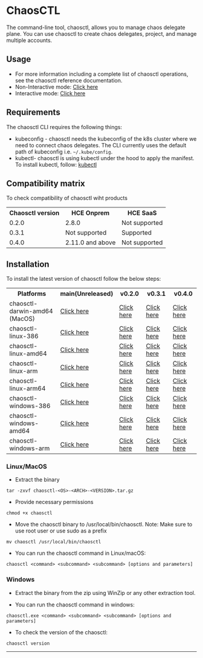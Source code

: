 # ChaosCTL
The command-line tool, chaosctl, allows you to manage chaos delegate plane. You can use chaosctl to create chaos delegates, project, and manage multiple accounts. 

## Usage
* For more information including a complete list of chaosctl operations, see the chaosctl reference documentation. 
* Non-Interactive mode: <a href="https://github.com/chaosnative/chaosctl/blob/master/Usage.md">Click here</a>
* Interactive mode: <a href="https://github.com/chaosnative/chaosctl/blob/master/Usage_interactive.md">Click here</a>

## Requirements

The chaosctl CLI requires the following things:

- kubeconfig - chaosctl needs the kubeconfig of the k8s cluster where we need to connect chaos delegates. The CLI currently uses the default path of kubeconfig i.e. `~/.kube/config`.
- kubectl- chaosctl is using kubectl under the hood to apply the manifest. To install kubectl, follow:  [kubectl](https://kubernetes.io/docs/tasks/tools/#kubectl)

## Compatibility matrix

To check compatibility of chaosctl wiht products

<table>
  <th>Chaosctl version</th>
  <th>HCE Onprem</th>
  <th>HCE SaaS</th>

  <tr>
    <td>0.2.0</td>
    <td>2.8.0</td>
    <td>Not supported</td>
  </tr>
    <tr>
    <td>0.3.1</td>
    <td>Not supported</td>
    <td>Supported</td>
  </tr>
    <tr>
    <td>0.4.0</td>
    <td>2.11.0 and above</td>
    <td>Not supported</td>
  </tr>
</table>

## Installation

To install the latest version of chaosctl follow the below steps:

<table>
  <th>Platforms</th>
  <th>main(Unreleased)</th>
  <th>v0.2.0</th>
  <th>v0.3.1</th>
  <th>v0.4.0</th>
  
  <tr>
    <td>chaosctl-darwin-amd64 (MacOS)</td>
    <td><a href="https://chaosctl.chaosnative.com/chaosctl-darwin-amd64-main.tar.gz">Click here</a></td>
    <td><a href="https://chaosctl.chaosnative.com/chaosctl-darwin-amd64-v0.2.0.tar.gz">Click here</a></td>
    <td><a href="https://chaosctl.chaosnative.com/chaosctl-darwin-amd64-v0.3.1.tar.gz">Click here</a></td>
    <td><a href="https://chaosctl.chaosnative.com/chaosctl-darwin-amd64-v0.4.0.tar.gz">Click here</a></td>
  </tr>
  <tr>
    <td>chaosctl-linux-386</td>
    <td><a href="https://chaosctl.chaosnative.com/chaosctl-linux-386-main.tar.gz">Click here</a></td>
    <td><a href="https://chaosctl.chaosnative.com/chaosctl-linux-386-v0.2.0.tar.gz">Click here</a></td>
    <td><a href="https://chaosctl.chaosnative.com/chaosctl-linux-386-v0.3.1.tar.gz">Click here</a></td>
    <td><a href="https://chaosctl.chaosnative.com/chaosctl-linux-386-v0.4.0.tar.gz">Click here</a></td>
  </tr>
  <tr>
    <td>chaosctl-linux-amd64</td>
    <td><a href="https://chaosctl.chaosnative.com/chaosctl-linux-amd64-main.tar.gz">Click here</a></td>
    <td><a href="https://chaosctl.chaosnative.com/chaosctl-linux-amd64-v0.2.0.tar.gz">Click here</a></td>
    <td><a href="https://chaosctl.chaosnative.com/chaosctl-linux-amd64-v0.3.1.tar.gz">Click here</a></td>
    <td><a href="https://chaosctl.chaosnative.com/chaosctl-linux-amd64-v0.4.0.tar.gz">Click here</a></td>
  </tr>
  <tr>
    <td>chaosctl-linux-arm</td>
    <td><a href="https://chaosctl.chaosnative.com/chaosctl-linux-arm-main.tar.gz">Click here</a></td>
    <td><a href="https://chaosctl.chaosnative.com/chaosctl-linux-arm-v0.2.0.tar.gz">Click here</a></td>
    <td><a href="https://chaosctl.chaosnative.com/chaosctl-linux-arm-v0.3.1.tar.gz">Click here</a></td>
    <td><a href="https://chaosctl.chaosnative.com/chaosctl-linux-arm-v0.4.0.tar.gz">Click here</a></td>
  </tr>
  <tr>
    <td>chaosctl-linux-arm64</td>
    <td><a href="https://chaosctl.chaosnative.com/chaosctl-linux-arm64-main.tar.gz">Click here</a></td>
    <td><a href="https://chaosctl.chaosnative.com/chaosctl-linux-arm64-v0.2.0.tar.gz">Click here</a></td>
    <td><a href="https://chaosctl.chaosnative.com/chaosctl-linux-arm64-v0.3.1.tar.gz">Click here</a></td>
    <td><a href="https://chaosctl.chaosnative.com/chaosctl-linux-arm64-v0.4.0.tar.gz">Click here</a></td>
  </tr>
  <tr>
    <td>chaosctl-windows-386</td>
    <td><a href="https://chaosctl.chaosnative.com/chaosctl-windows-386-main.tar.gz">Click here</a></td>
    <td><a href="https://chaosctl.chaosnative.com/chaosctl-windows-386-v0.2.0.tar.gz">Click here</a></td>
    <td><a href="https://chaosctl.chaosnative.com/chaosctl-windows-386-v0.3.1.tar.gz">Click here</a></td>
    <td><a href="https://chaosctl.chaosnative.com/chaosctl-windows-386-v0.4.0.tar.gz">Click here</a></td>
  </tr>
   <tr>
    <td>chaosctl-windows-amd64</td>
    <td><a href="https://chaosctl.chaosnative.com/chaosctl-windows-amd64-main.tar.gz">Click here</a></td>
    <td><a href="https://chaosctl.chaosnative.com/chaosctl-windows-amd64-v0.2.0.tar.gz">Click here</a></td>
    <td><a href="https://chaosctl.chaosnative.com/chaosctl-windows-amd64-v0.3.1.tar.gz">Click here</a></td>
    <td><a href="https://chaosctl.chaosnative.com/chaosctl-windows-amd64-v0.4.0.tar.gz">Click here</a></td>
  </tr>
  <tr>
    <td>chaosctl-windows-arm</td>
    <td><a href="https://chaosctl.chaosnative.com/chaosctl-windows-arm-main.tar.gz">Click here</a></td>
    <td><a href="https://chaosctl.chaosnative.com/chaosctl-windows-arm-v0.2.0.tar.gz">Click here</a></td>
    <td><a href="https://chaosctl.chaosnative.com/chaosctl-windows-arm-v0.3.1.tar.gz">Click here</a></td>
    <td><a href="https://chaosctl.chaosnative.com/chaosctl-windows-arm-v0.4.0.tar.gz">Click here</a></td>
  </tr>
</table>

### Linux/MacOS

* Extract the binary

```shell
tar -zxvf chaosctl-<OS>-<ARCH>-<VERSION>.tar.gz
```

* Provide necessary permissions

```shell
chmod +x chaosctl
```

* Move the chaosctl binary to /usr/local/bin/chaosctl. Note: Make sure to use root user or use sudo as a prefix

```shell
mv chaosctl /usr/local/bin/chaosctl
```

* You can run the chaosctl command in Linux/macOS:

```shell
chaosctl <command> <subcommand> <subcommand> [options and parameters]
```

### Windows

* Extract the binary from the zip using WinZip or any other extraction tool.

* You can run the chaosctl command in windows:

```shell
chaosctl.exe <command> <subcommand> <subcommand> [options and parameters]
```

* To check the version of the chaosctl:

```shell
chaosctl version
```

----
